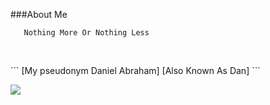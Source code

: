###About Me
```
   Nothing More Or Nothing Less
   
```  
<br>
```
   [My pseudonym Daniel Abraham]
   [Also Known As Dan]
```
<p>
<img src="https://github-readme-stats.vercel.app/api?username=DanielAbraham7&show_icons=true&title_color=white&icon_color=1d0a7a&text_color=b81641&bg_color=151515">
</p>

